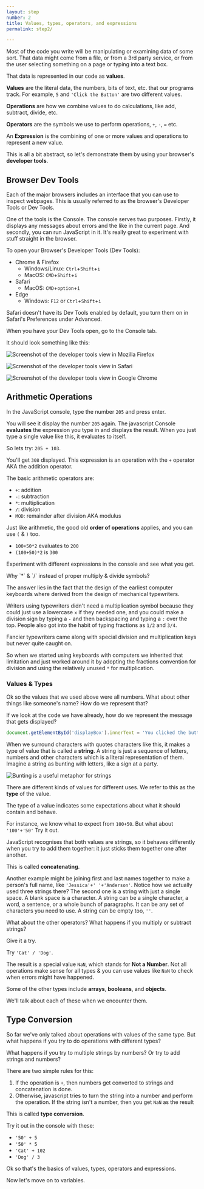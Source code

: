 ```yaml
---
layout: step
number: 2
title: Values, types, operators, and expressions
permalink: step2/

---
```



Most of the code you write will be manipulating or examining data of some sort. That data might come from a file, or from a 3rd party service, or from the user selecting something on a page or typing into a text box.  

That data is represented in our code as **values**.

**Values** are the literal data, the numbers, bits of text, etc. that our programs track. For example, `5` and `'Click the Button'` are two different values.

<!-- **Variables** are placeholders that represent a value.  You can think of a variable as being like a labeled box that you put a value into, and then you can use that value by referring to the box by its label. -->

**Operations** are how we combine values to do calculations, like add, subtract, divide, etc.

**Operators** are the symbols we use to perform operations, `+`, `-`, `=` etc.

An **Expression** is the combining of one or more values and operations to represent a new value.

This is all a bit abstract, so let's demonstrate them by using your browser's **developer tools**.

## Browser Dev Tools

Each of the major browsers includes an interface that you can use to inspect webpages.  This is usually referred to as the browser's Developer Tools or Dev Tools.

One of the tools is the Console.  The console serves two purposes.  Firstly, it displays any messages about errors and the like in the current page.  And secondly, you can run JavaScript in it.  It's really great to experiment with stuff straight in the browser.

To open your Browser's Developer Tools (Dev Tools):

* Chrome & Firefox
  * Windows/Linux: `Ctrl`+`Shift`+`i`
  * MacOS: `CMD`+`Shift`+`i`
* Safari
  * MacOS: `CMD`+`option`+`i`
* Edge
  * Windows: `F12` or `Ctrl`+`Shift`+`i`

Safari doesn't have its Dev Tools enabled by default, you turn them on in Safari's Preferences under Advanced.

When you have your Dev Tools open, go to the Console tab.

It should look something like this:

![Screenshot of the developer tools view in Mozilla Firefox](../assets/dev-tools-firefox.png "Firefox Developer Tools")

![Screenshot of the developer tools view in Safari](../assets/dev-tools-safari.png "Safari Developer Tools")

![Screenshot of the developer tools view in Google Chrome](../assets/dev-tools-chrome.png "Google Chrome Developer Tools")


## Arithmetic Operations

In the JavaScript console, type the number `205` and press enter.  

You will see it display the number `205` again.  The javascript Console **evaluates** the expression you type in and displays the result.  When you just type a single value like this, it evaluates to itself.

So lets try: `205 + 103`.

You'll get `308` displayed.  This expression is an operation with the `+` operator AKA the addition operator.

The basic arithmetic operators are:

 * `+`: addition
 * `-`: subtraction
 * `*`: multiplication
 * `/`: division
 * `MOD`: remainder after division AKA modulus

Just like arithmetic, the good old **order of operations** applies, and you can use `(` & `)` too.

 * `100+50*2` evaluates to `200`
 * `(100+50)*2` is `300`

Experiment with different expressions in the console and see what you get.

<div class="aside">
Why `*` & `/` instead of proper multiply & divide symbols?

The answer lies in the fact that the design of the earliest computer keyboards where derived from the design of mechanical typewriters.  

Writers using typewriters didn't need a multiplication symbol because they could just use a lowercase `x` if they needed one,  and you could make a division sign by typing a `-` and then backspacing and typing a `:` over the top.  People also got into the habit of typing fractions as `1/2` and `3/4`.

Fancier typewriters came along with special division and multiplication keys but never quite caught on.

So when we started using keyboards with computers we inherited that limitation and just worked around it by adopting the fractions convention for division and using the relatively unused `*` for multiplication.
</div>

### Values & Types

Ok so the values that we used above were all numbers.  What about other things like someone's name?  How do we represent that?

If we look at the code we have already, how do we represent the message that gets displayed?

```javascript
document.getElementById('displayBox').innerText = 'You clicked the button!';
```

When we surround characters with quotes characters like this, it makes a type of value that is called a **string**.  A string is just a sequence of letters, numbers and other characters which is a literal representation of them.  Imagine a string as bunting with letters, like a sign at a party.

![Bunting is a useful metaphor for strings](../assets/strings-are-basically-bunting.jpg "Halloween bunting as a metaphor for strings")

There are different kinds of values for different uses.  We refer to this as the **type** of the value.

The type of a value indicates some expectations about what it should contain and behave.

For instance, we know what to expect from `100+50`.  But what about `'100'+'50'`  Try it out.

JavaScript recognises that both values are strings, so it behaves differently when you try to add them together: it just sticks them together one after another.  

This is called **concatenating**.

Another example might be joining first and last names together to make a person's full name, like `'Jessica'+' '+'Anderson'`.  Notice how we actually used three strings there?  The second one is a string with just a single space.  A blank space is a character.  A string can be a single character, a word, a sentence, or a whole bunch of paragraphs.  It can be any set of characters you need to use.  A string can be empty too, `''`.

What about the other operators?  What happens if you multiply or subtract strings?

Give it a try.

Try `'Cat' / 'Dog'`.

The result is a special value `NaN`, which stands for **Not a Number**.  Not all operations make sense for all types & you can use values like `NaN` to check when errors might have happened.

Some of the other types include **arrays**, **booleans**, and **objects**.

We'll talk about each of these when we encounter them.

## Type Conversion

So far we've only talked about operations with values of the same type.  But what happens if you try to do operations with different types?

What happens if you try to multiple strings by numbers?
Or try to add strings and numbers?

There are two simple rules for this:

1. If the operation is `+`, then numbers get converted to strings and concatenation is done.
2. Otherwise, javascript tries to turn the string into a number and perform the operation.  If the string isn't a number, then you get `NaN` as the result

This is called **type conversion**.

Try it out in the console with these:

 * `'50' + 5`
 * `'50' * 5`
 * `'Cat' + 102`
 * `'Dog' / 3`    

Ok so that's the basics of values, types, operators and expressions.  

Now let's move on to variables.

